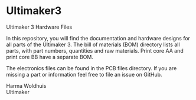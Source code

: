 # Ultimaker3
Ultimaker 3 Hardware Files

In this repository, you will find the documentation and hardware designs for all parts of the Ultimaker 3. The bill of materials (BOM) directory lists all parts, with part numbers, quantities and raw materials. Print core AA and print core BB have a separate BOM.

The electronics files can be found in the PCB files directory.
If you are missing a part or information feel free to file an issue on GitHub.

Harma Woldhuis <br>
Ultimaker
